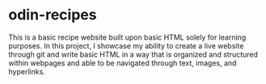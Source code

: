 # odin-recipes
This is a basic recipe website built upon basic HTML solely for learning purposes. In this project, I showcase my ability to create a live website through git and write basic HTML in a way that is organized and structured within webpages and able to be navigated through text, images, and hyperlinks.
